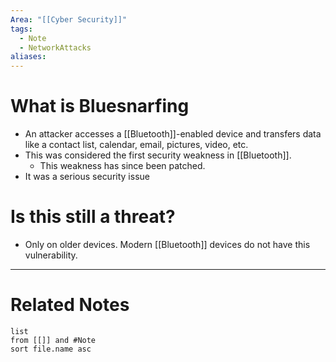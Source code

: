 ```yaml
---
Area: "[[Cyber Security]]"
tags:
  - Note
  - NetworkAttacks
aliases:
---
```

# What is Bluesnarfing
- An attacker accesses a [[Bluetooth]]-enabled device and transfers data like a contact list, calendar, email, pictures, video, etc.
- This was considered the first security weakness in [[Bluetooth]].
	- This weakness has since been patched.
- It was a serious security issue

# Is this still a threat?
- Only on older devices. Modern [[Bluetooth]] devices do not have this vulnerability.


---
# Related Notes
```dataview
list
from [[]] and #Note 
sort file.name asc
```
